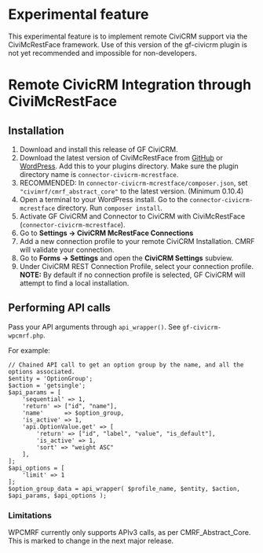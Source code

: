 # Experimental feature

This experimental feature is to implement remote CiviCRM support via the CiviMcRestFace framework. 
Use of this version of the gf-civicrm plugin is not yet recommended and impossible for non-developers.

# Remote CivicRM Integration through CiviMcRestFace

## Installation

1. Download and install this release of GF CiviCRM.
1. Download the latest version of CiviMcRestFace from [GitHub](https://github.com/CiviMRF/civimcrestface-wordpress/tree/master) or [WordPress](https://wordpress.org/plugins/connector-civicrm-mcrestface/). Add this to your plugins directory. Make sure the plugin directory name is `connector-civicrm-mcrestface`.
1. RECOMMENDED: In `connector-civicrm-mcrestface/composer.json`, set `"civimrf/cmrf_abstract_core"` to the latest version. (Minimum 0.10.4)
1. Open a terminal to your WordPress install. Go to the `connector-civicrm-mcrestface` directory. Run `composer install`.
1. Activate GF CiviCRM and Connector to CiviCRM with CiviMcRestFace (`connector-civicrm-mcrestface`).
1. Go to **Settings -> CiviCRM McRestFace Connections**
1. Add a new connection profile to your remote CiviCRM Installation. CMRF will validate your connection.
1. Go to **Forms -> Settings** and open the **CiviCRM Settings** subview.
1. Under CiviCRM REST Connection Profile, select your connection profile. **NOTE:** By default if no connection profile is selected, GF CiviCRM will attempt to find a local installation.

## Performing API calls

Pass your API arguments through `api_wrapper()`. See `gf-civicrm-wpcmrf.php`.

For example:

```
// Chained API call to get an option group by the name, and all the options associated.
$entity = 'OptionGroup';
$action = 'getsingle';
$api_params = [
    'sequential' => 1,
    'return' => ["id", "name"],
    'name'		=> $option_group,
    'is_active' => 1,
    'api.OptionValue.get' => [
        'return' => ["id", "label", "value", "is_default"], 
        'is_active' => 1, 
        'sort' => "weight ASC"
    ],
];
$api_options = [
    'limit' => 1
];
$option_group_data = api_wrapper( $profile_name, $entity, $action, $api_params, $api_options );

```

### Limitations

WPCMRF currently only supports APIv3 calls, as per CMRF_Abstract_Core. This is marked to change in the next major release.



